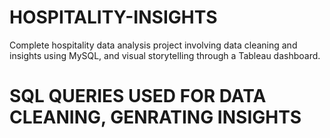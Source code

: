 # HOSPITALITY-INSIGHTS
Complete hospitality data analysis project involving data cleaning and insights using MySQL, and visual storytelling through a Tableau dashboard.

# SQL QUERIES USED FOR DATA CLEANING, GENRATING INSIGHTS 

